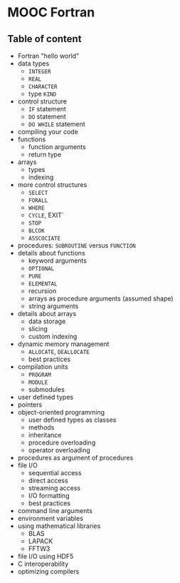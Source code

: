 # MOOC Fortran

## Table of content

  * Fortran "hello world"
  * data types
    * `INTEGER`
	* `REAL`
    * `CHARACTER`
	* type `KIND`
  * control structure
    * `IF` statement
	* `DO` statement
	* `DO WHILE` statement
  * compiling your code
  * functions
    * function arguments
    * return type
  * arrays
    * types
	* indexing
  * more control structures
    * `SELECT`
    * `FORALL`
	* `WHERE`
	* `CYCLE`, EXIT`
	* `STOP`
	* `BLCOK`
	* `ASSCOCIATE`
  * procedures: `SUBROUTINE` versus `FUNCTION`
  * details about functions
    * keyword arguments
	* `OPTIONAL`
    * `PURE`
	* `ELEMENTAL`
	* recursion
	* arrays as procedure arguments (assumed shape)
	* string arguments
  * details about arrays
    * data storage
	* slicing
	* custom indexing
  * dynamic memory management
    * `ALLOCATE`, `DEALLOCATE`
	* best practices
  * compilation units
    * `PROGRAM`
	* `MODULE`
    * submodules
  * user defined types
  * pointers
  * object-oriented programming
    * user defined types as classes
	* methods
	* inheritance
	* procedure overloading
	* operator overloading
  * procedures as argument of procedures
  * file I/O
    * sequential access
	* direct access
	* streaming access
	* I/O formatting
	* best practices
  * command line arguments
  * environment variables
  * using mathematical libraries
    * BLAS
	* LAPACK
	* FFTW3
  * file I/O using HDF5
  * C interoperability
  * optimizing compilers
